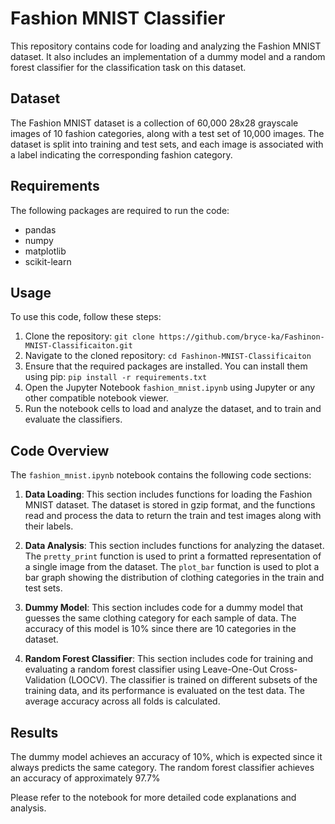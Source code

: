 # Fashion MNIST Classifier

This repository contains code for loading and analyzing the Fashion MNIST dataset. It also includes an implementation of a dummy model and a random forest classifier for the classification task on this dataset.

## Dataset
The Fashion MNIST dataset is a collection of 60,000 28x28 grayscale images of 10 fashion categories, along with a test set of 10,000 images. The dataset is split into training and test sets, and each image is associated with a label indicating the corresponding fashion category.

## Requirements
The following packages are required to run the code:
- pandas
- numpy
- matplotlib
- scikit-learn

## Usage
To use this code, follow these steps:

1. Clone the repository: `git clone https://github.com/bryce-ka/Fashinon-MNIST-Classificaiton.git`
2. Navigate to the cloned repository: `cd Fashinon-MNIST-Classificaiton`
3. Ensure that the required packages are installed. You can install them using pip: `pip install -r requirements.txt`
4. Open the Jupyter Notebook `fashion_mnist.ipynb` using Jupyter or any other compatible notebook viewer.
5. Run the notebook cells to load and analyze the dataset, and to train and evaluate the classifiers.

## Code Overview
The `fashion_mnist.ipynb` notebook contains the following code sections:

1. **Data Loading**: This section includes functions for loading the Fashion MNIST dataset. The dataset is stored in gzip format, and the functions read and process the data to return the train and test images along with their labels.

2. **Data Analysis**: This section includes functions for analyzing the dataset. The `pretty_print` function is used to print a formatted representation of a single image from the dataset. The `plot_bar` function is used to plot a bar graph showing the distribution of clothing categories in the train and test sets.

3. **Dummy Model**: This section includes code for a dummy model that guesses the same clothing category for each sample of data. The accuracy of this model is 10% since there are 10 categories in the dataset.

4. **Random Forest Classifier**: This section includes code for training and evaluating a random forest classifier using Leave-One-Out Cross-Validation (LOOCV). The classifier is trained on different subsets of the training data, and its performance is evaluated on the test data. The average accuracy across all folds is calculated.

## Results
The dummy model achieves an accuracy of 10%, which is expected since it always predicts the same category. The random forest classifier achieves an accuracy of approximately 97.7%

Please refer to the notebook for more detailed code explanations and analysis.
